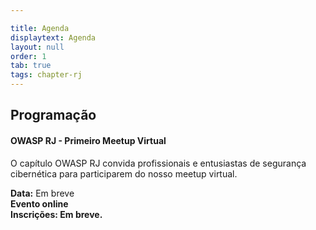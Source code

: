 ```yaml
---

title: Agenda
displaytext: Agenda
layout: null
order: 1
tab: true
tags: chapter-rj
---
```


<h2>Programação</h2>

<h4>OWASP RJ - Primeiro Meetup Virtual</h4>
O capítulo OWASP RJ convida profissionais e entusiastas de segurança cibernética para participarem do nosso meetup virtual.<br>

<b>Data:</b> Em breve<br>
<b>Evento online<br>
<b>Inscrições:</b> Em breve. <br>
<br>
